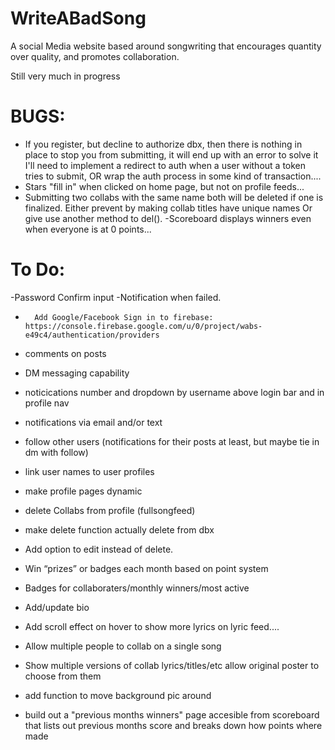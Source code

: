 # WriteABadSong
A social Media website based around songwriting that encourages quantity over quality, and promotes collaboration.

Still very much in progress 

# BUGS:
-   If you register, but decline to authorize dbx, then there is nothing in place to stop you from submitting, it will end up with an error
        to solve it I'll need to implement a redirect to auth when a user without a token tries to submit,
        OR wrap the auth process in some kind of transaction....
- Stars "fill in" when clicked on home page, but not on profile feeds...
- Submitting two collabs with the same name both will be deleted if one is finalized.
                Either prevent by making collab titles have unique names
                Or give use another method to del().
-Scoreboard displays winners even when everyone is at 0 points...

# To Do:

-Password Confirm input 
   -Notification when failed.

-       Add Google/Facebook Sign in to firebase: https://console.firebase.google.com/u/0/project/wabs-e49c4/authentication/providers

-   comments on posts
-   DM messaging capability
-   noticications number and dropdown by username above login bar and in profile nav
-   notifications via email and/or text
-   follow other users (notifications for their posts at least, but maybe tie in dm with follow)

-   link user names to user profiles 
-   make profile pages dynamic

-   delete Collabs from profile (fullsongfeed)
-   make delete function actually delete from dbx
-   Add option to edit instead of delete.
-   Win “prizes” or badges each month based on point system 
-   Badges for collaboraters/monthly winners/most active
-   Add/update bio
-   Add scroll effect on hover to show more lyrics on lyric feed....
- Allow multiple people to collab on a single song
- Show multiple versions of collab lyrics/titles/etc allow original poster to choose from them
- add function to move background pic around
- build out a "previous months winners" page accesible from scoreboard that lists out previous months score and breaks down how points where made



